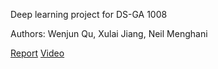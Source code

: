 Deep learning project for DS-GA 1008

Authors: Wenjun Qu, Xulai Jiang, Neil Menghani

[Report](https://github.com/wqu1995/DL_Project/blob/master/report.pdf)
[Video](https://www.youtube.com/watch?v=E4frtiz56y0&feature=youtu.be)

